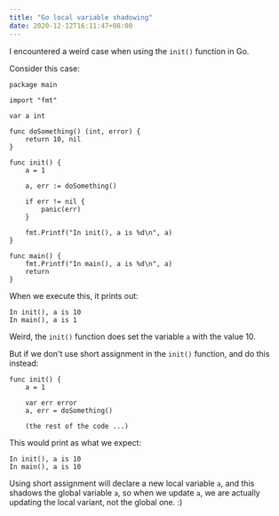 ```yaml
---
title: "Go local variable shadowing"
date: 2020-12-12T16:11:47+08:00
---
```

I encountered a weird case when using the `init()` function in Go.

Consider this case:

```
package main

import "fmt"

var a int

func doSomething() (int, error) {
	return 10, nil
}

func init() {
	a = 1

	a, err := doSomething()

	if err != nil {
		panic(err)
	}

	fmt.Printf("In init(), a is %d\n", a)
}

func main() {
	fmt.Printf("In main(), a is %d\n", a)
	return
}
```

When we execute this, it prints out:

```
In init(), a is 10
In main(), a is 1
```

Weird, the `init()` function does set the variable `a` with the value 10.

But if we don't use short assignment in the `init()` function, and do this instead:

```
func init() {
	a = 1

	var err error
	a, err = doSomething()

	(the rest of the code ...)
```

This would print as what we expect:

```
In init(), a is 10
In main(), a is 10
```

Using short assignment will declare a new local variable `a`, and this shadows the global variable `a`, so when we update `a`, we are actually updating the local variant, not the global one. :)
